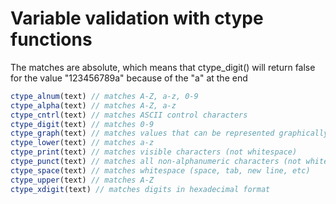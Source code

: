 # Variable validation with ctype functions

The matches are absolute, which means that ctype_digit() will return false for the value "123456789a" because of the "a" at the end
```php
ctype_alnum(text) // matches A-Z, a-z, 0-9
ctype_alpha(text) // matches A-Z, a-z
ctype_cntrl(text) // matches ASCII control characters
ctype_digit(text) // matches 0-9
ctype_graph(text) // matches values that can be represented graphically
ctype_lower(text) // matches a-z
ctype_print(text) // matches visible characters (not whitespace)
ctype_punct(text) // matches all non-alphanumeric characters (not whitespace)
ctype_space(text) // matches whitespace (space, tab, new line, etc)
ctype_upper(text) // matches A-Z
ctype_xdigit(text) // matches digits in hexadecimal format
```
